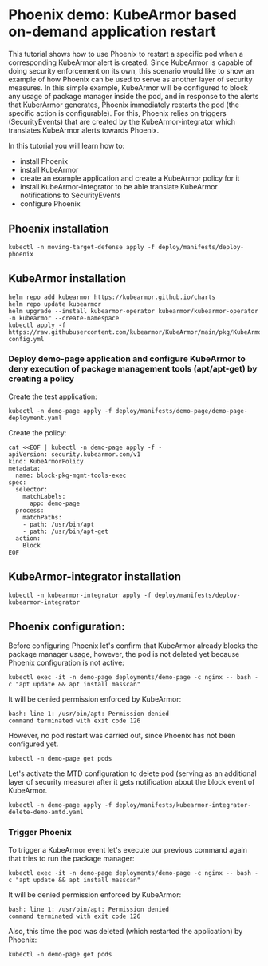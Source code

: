 # Phoenix demo: KubeArmor based on-demand application restart

This tutorial shows how to use Phoenix to restart a specific pod when a corresponding KubeArmor alert is created. Since KubeArmor is capable of doing security enforcement on its own, this scenario would like to show an example of how Phoenix can be used to serve as another layer of security measures. In this simple example, KubeArmor will be configured to block any usage of package manager inside the pod, and in response to the alerts that KuberArmor generates, Phoenix immediately restarts the pod (the specific action is configurable). For this, Phoenix relies on triggers (SecurityEvents) that are created by the KubeArmor-integrator which translates KubeArmor alerts towards Phoenix.

In this tutorial you will learn how to:

- install Phoenix
- install KubeArmor
- create an example application and create a KubeArmor policy for it
- install KubeArmor-integrator to be able translate KubeArmor notifications to SecurityEvents
- configure Phoenix

## Phoenix installation

    kubectl -n moving-target-defense apply -f deploy/manifests/deploy-phoenix

## KubeArmor installation

    helm repo add kubearmor https://kubearmor.github.io/charts
    helm repo update kubearmor
    helm upgrade --install kubearmor-operator kubearmor/kubearmor-operator -n kubearmor --create-namespace
    kubectl apply -f https://raw.githubusercontent.com/kubearmor/KubeArmor/main/pkg/KubeArmorOperator/config/samples/sample-config.yml

### Deploy demo-page application and configure KubeArmor to deny execution of package management tools (apt/apt-get) by creating a policy

 Create the test application:

    kubectl -n demo-page apply -f deploy/manifests/demo-page/demo-page-deployment.yaml

Create the policy:

```
cat <<EOF | kubectl -n demo-page apply -f -
apiVersion: security.kubearmor.com/v1
kind: KubeArmorPolicy
metadata:
  name: block-pkg-mgmt-tools-exec
spec:
  selector:
    matchLabels:
      app: demo-page
  process:
    matchPaths:
    - path: /usr/bin/apt
    - path: /usr/bin/apt-get
  action:
    Block
EOF
```

## KubeArmor-integrator installation

    kubectl -n kubearmor-integrator apply -f deploy/manifests/deploy-kubearmor-integrator

## Phoenix configuration:

Before configuring Phoenix let's confirm that KubeArmor already blocks the package manager usage, however, the pod is not deleted yet because Phoenix configuration is not active:

    kubectl exec -it -n demo-page deployments/demo-page -c nginx -- bash -c "apt update && apt install masscan"

It will be denied permission enforced by KubeArmor:

    bash: line 1: /usr/bin/apt: Permission denied
    command terminated with exit code 126

However, no pod restart was carried out, since Phoenix has not been configured yet. 

    kubectl -n demo-page get pods

Let's activate the MTD configuration to delete pod (serving as an additional layer of security measure) after it gets notification about the block event of KubeArmor.

    kubectl -n demo-page apply -f deploy/manifests/kubearmor-integrator-delete-demo-amtd.yaml 

### Trigger Phoenix

To trigger a KubeArmor event let's execute our previous command again that tries to run the package manager:

    kubectl exec -it -n demo-page deployments/demo-page -c nginx -- bash -c "apt update && apt install masscan"

It will be denied permission enforced by KubeArmor:

    bash: line 1: /usr/bin/apt: Permission denied
    command terminated with exit code 126

Also, this time the pod was deleted (which restarted the application) by Phoenix: 

    kubectl -n demo-page get pods
